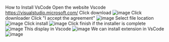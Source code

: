 How to Install VsCode
Open the website Vscode https://visualstudio.microsoft.com/
Click download
![image](https://github.com/ArsyRsy/Pertemuan1-Basis-Data/assets/148308853/c26d1512-1d3f-4ec5-9463-22e4e0a2bd62)
Click downloader
Click "I accept the agreement"
![image](https://github.com/ArsyRsy/Pertemuan1-Basis-Data/assets/148308853/5fdce5cc-54a1-434a-ba6f-9de9ff99179f)
Select file location
![image](https://github.com/ArsyRsy/Pertemuan1-Basis-Data/assets/148308853/e9b21bf1-f41e-4088-b016-2a81d0a88b9c)
Click install
![image](https://github.com/ArsyRsy/Pertemuan1-Basis-Data/assets/148308853/b42ea8ef-a887-4d55-b433-93ff697915b1)
Click finish if the installer is complete
![image](https://github.com/ArsyRsy/Pertemuan1-Basis-Data/assets/148308853/1b8cd32f-d305-4cc1-a73a-963a6d1c3cf4)
This display in Vscode
![image](https://github.com/ArsyRsy/Pertemuan1-Basis-Data/assets/148308853/1278c177-7739-4ebf-8e17-b1d2411cd791)
We can install extension in VsCode
![image](https://github.com/ArsyRsy/Pertemuan1-Basis-Data/assets/148308853/3fab0814-befa-49de-8be4-fddfd499fb83)
